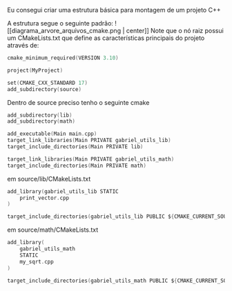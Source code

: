 Eu consegui criar uma estrutura básica para montagem de um projeto C++

A estrutura segue o seguinte padrão:
![[diagrama_arvore_arquivos_cmake.png | center]]
Note que o nó raiz possui um CMakeLists.txt que define as características principais do projeto através de:
```c
cmake_minimum_required(VERSION 3.10)

project(MyProject)

set(CMAKE_CXX_STANDARD 17)
add_subdirectory(source)
```
Dentro de source preciso tenho o seguinte cmake
```c
add_subdirectory(lib)
add_subdirectory(math)

add_executable(Main main.cpp)
target_link_libraries(Main PRIVATE gabriel_utils_lib)
target_include_directories(Main PRIVATE lib)

target_link_libraries(Main PRIVATE gabriel_utils_math)
target_include_directories(Main PRIVATE math)
```
em source/lib/CMakeLists.txt
```c
add_library(gabriel_utils_lib STATIC
    print_vector.cpp
)

target_include_directories(gabriel_utils_lib PUBLIC ${CMAKE_CURRENT_SOURCE_DIR})
```
em source/math/CMakeLists.txt
```c
add_library(
    gabriel_utils_math
    STATIC
    my_sqrt.cpp
)

target_include_directories(gabriel_utils_math PUBLIC ${CMAKE_CURRENT_SOURCE_DIR})
```